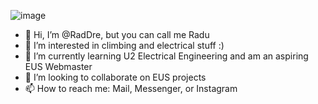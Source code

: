 ![image](https://github.com/RadDre/RadDre/assets/146156678/b3566fb5-83fa-40eb-a37f-c4b1905e28d0)

- 👋 Hi, I’m @RadDre, but you can call me Radu
- 👀 I’m interested in climbing and electrical stuff :)
- 🌱 I’m currently learning U2 Electrical Engineering and am an aspiring EUS Webmaster
- 💞️ I’m looking to collaborate on EUS projects
- 📫 How to reach me: Mail, Messenger, or Instagram

<!---
RadDre/RadDre is a ✨ special ✨ repository because its `README.md` (this file) appears on your GitHub profile.
You can click the Preview link to take a look at your changes.
--->
